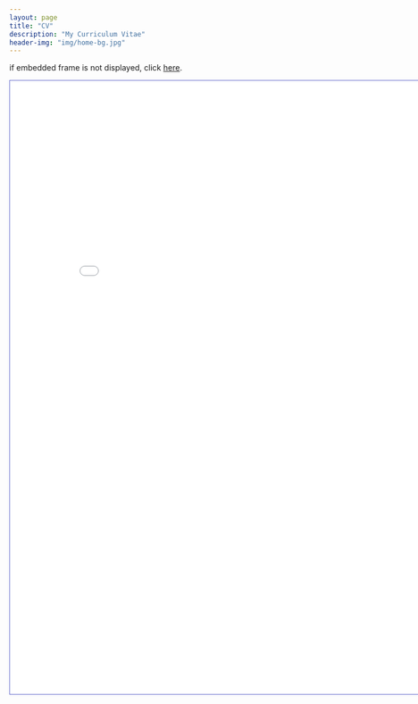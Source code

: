 ```yaml
---
layout: page
title: "CV"
description: "My Curriculum Vitae"
header-img: "img/home-bg.jpg"
---
```

<!-- <meta http-equiv="refresh" content="0;url=./CV.pdf" /> -->
if embedded frame is not displayed, click [here](https://voidism.github.io/CV/CV.pdf).

<!-- <iframe src="http://docs.google.com/gview?url=https://voidism.github.io/CV.pdf&embedded=true" style="width:100%; height:500px;" frameborder="0"></iframe>

<embed src="CV.pdf" type="application/pdf" /> -->

<iframe style="border:1px solid #666CCC" title="MyCV" src="./CV.pdf" frameborder="1" scrolling="auto" height="1100" width="850" ></iframe>
